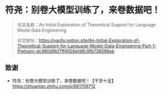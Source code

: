 # 符尧：别卷大模型训练了，来卷数据吧！

> 论文名称：An Initial Exploration of Theoretical Support for Language Model Data Engineering
> 
> 论文地址：https://yaofu.notion.site/An-Initial-Exploration-of-Theoretical-Support-for-Language-Model-Data-Engineering-Part-1-Pretraini-dc480d9bf7ff4659afd8c9fb738086eb
> 








## 致谢

- 符尧：别卷大模型训练了，来卷数据吧！【干货十足】 https://zhuanlan.zhihu.com/p/661706712
